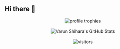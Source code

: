 ## Hi there 👋

<!--
**varunshihara/varunshihara** is a ✨ _special_ ✨ repository because its `README.md` (this file) appears on your GitHub profile.

Here are some ideas to get you started:

- 🔭 I’m currently working on ...
- 🌱 I’m currently learning ...
- 👯 I’m looking to collaborate on ...
- 🤔 I’m looking for help with ...
- 💬 Ask me about ...
- 📫 How to reach me: ...
- 😄 Pronouns: ...
- ⚡ Fun fact: ...
-->

<div align="center">
  <img src="https://github-profile-trophy.vercel.app/?username=varunshihara&theme=onedark&column=3&row=2&margin-w=8&margin-h=8&no-frame=true&count_private=true" alt="profile trophies" />
    <br />
    <br />
  <img src="https://github-readme-stats.vercel.app/api?username=varunshihara&show_icons=true&hide_border=true" alt="Varun Shihara's GitHub Stats">
    <br />
    <br />
  <img src="https://visitor-badge.laobi.icu/badge?page_id=varunshihara.varunshihara" alt="visitors">
</div>
